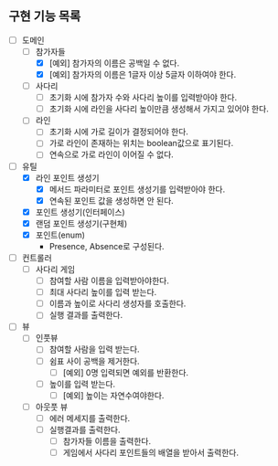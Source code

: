 ## 구현 기능 목록

- [ ] 도메인
  - [ ] 참가자들
      - [X] [예외] 참가자의 이름은 공백일 수 없다.
      - [X] [예외] 참가자의 이름은 1글자 이상 5글자 이하여야 한다.
  - [ ] 사다리
    - [ ] 초기화 시에 참가자 수와 사다리 높이를 입력받아야 한다.
    - [ ] 초기화 시에 라인을 사다리 높이만큼 생성해서 가지고 있어야 한다.
  - [ ] 라인
    - [ ] 초기화 시에 가로 길이가 결정되어야 한다.
    - [ ] 가로 라인이 존재하는 위치는 boolean값으로 표기된다.
    - [ ] 연속으로 가로 라인이 이어질 수 없다.

- [ ] 유틸
  - [X] 라인 포인트 생성기
    - [X] 메서드 파라미터로 포인트 생성기를 입력받아야 한다.
    - [X] 연속된 포인트 값을 생성하면 안 된다.
  - [X] 포인트 생성기(인터페이스)
  - [X] 랜덤 포인트 생성기(구현체)
  - [X] 포인트(enum)
    - Presence, Absence로 구성된다.

- [ ] 컨트롤러
  - [ ] 사다리 게임
    - [ ] 참여할 사람 이름을 입력받아야한다.
    - [ ] 최대 사다리 높이를 입력 받는다.
    - [ ] 이름과 높이로 사다리 생성자를 호출한다.
    - [ ] 실행 결과를 출력한다.

- [ ] 뷰
  - [ ] 인풋뷰
    - [ ] 참여할 사람을 입력 받는다.
    - [ ] 쉼표 사이 공백을 제거한다.
      - [ ] [예외] 0명 입력되면 예외를 반환한다.
    - [ ] 높이를 입력 받는다.
      - [ ] [예외] 높이는 자연수여야한다.
  - [ ] 아웃풋 뷰
    - [ ] 에러 메세지를 출력한다.
    - [ ] 실행결과를 출력한다.
      - [ ] 참가자들 이름을 출력한다.
      - [ ] 게임에서 사다리 포인트들의 배열을 받아서 출력한다.
